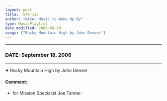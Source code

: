 ```yaml
---
layout: post
title:  STS-115
author: "NASA: Music to Wake Up By"
type: MusicPlaylist
date_modified: 2006-09-18
songs: ["Rocky Mountain High by John Denver"]
---
```


----
### DATE: September 18, 2006
----
✷ Rocky Mountain High by John Denver

#### Comment:
* for Mission Specialist Joe Tanner.



<br/>
<center>
	<a target="_blank"
	   href="https://twitter.com/intent/tweet?hashtags=Space,NASA,Playlist,NASAWakeupCalls,SpaceProgram&text={{ page.author}}, '{{ page.songs.first }}' {{ page.title }}, {{ page.date | date: '%B %d, %Y' }}. {{ site.url }}{{ page.url }}&via=nasawakeupcalls"><i class="fab fa-twitter" alt="Tweet this page" style="font-size: 1.3em;"></i></a>
	&nbsp; 	<i class="fas fa-user-astronaut" style="font-size: 1.5em;"></i> &nbsp;
    <a type="amzn" search="'Rocky Mountain High by John Denver'" category="popular music">
    <i class="fab fa-amazon" style="font-size: 1.3em;"></i></a>
</center>
